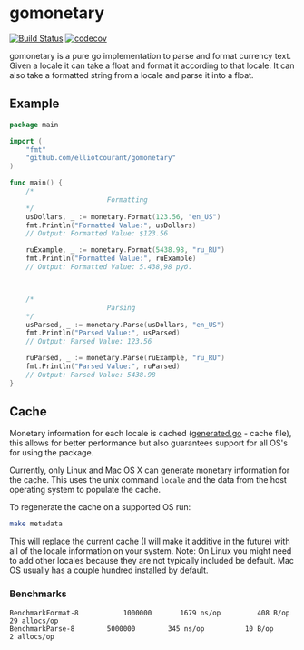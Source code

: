 # gomonetary

[![Build Status](https://travis-ci.com/elliotcourant/gomonetary.svg?branch=master)](https://travis-ci.com/elliotcourant/gomonetary)
[![codecov](https://codecov.io/gh/elliotcourant/gomonetary/branch/master/graph/badge.svg)](https://codecov.io/gh/elliotcourant/gomonetary)

gomonetary is a pure go implementation to parse and format
currency text. Given a locale it can take a float and format
it according to that locale. It can also take a formatted
string from a locale and parse it into a float.

## Example

```go
package main

import (
	"fmt"
	"github.com/elliotcourant/gomonetary"
)

func main() {
	/*
                        Formatting
	*/
	usDollars, _ := monetary.Format(123.56, "en_US")
	fmt.Println("Formatted Value:", usDollars)
	// Output: Formatted Value: $123.56

	ruExample, _ := monetary.Format(5438.98, "ru_RU")
	fmt.Println("Formatted Value:", ruExample)
	// Output: Formatted Value: 5.438,98 руб.



	/*
                        Parsing
	*/
	usParsed, _ := monetary.Parse(usDollars, "en_US")
	fmt.Println("Parsed Value:", usParsed)
	// Output: Parsed Value: 123.56

	ruParsed, _ := monetary.Parse(ruExample, "ru_RU")
	fmt.Println("Parsed Value:", ruParsed)
	// Output: Parsed Value: 5438.98
}
```

## Cache

Monetary information for each locale is cached ([generated.go](generated.go) - cache file), this allows for better
performance but also guarantees support for all OS's for using the
package.

Currently, only Linux and Mac OS X can generate monetary information for
the cache. This uses the unix command `locale` and the data from the host
operating system to populate the cache.

To regenerate the cache on a supported OS run: 

```bash
make metadata
```

This will replace the current cache (I will make it additive in the future)
with all of the locale information on your system. Note: On Linux you might
need to add other locales because they are not typically included be default.
Mac OS usually has a couple hundred installed by default.

### Benchmarks

```
BenchmarkFormat-8   	    1000000	      1679 ns/op	     408 B/op	      29 allocs/op
BenchmarkParse-8   	    5000000	       345 ns/op	      10 B/op	       2 allocs/op
```